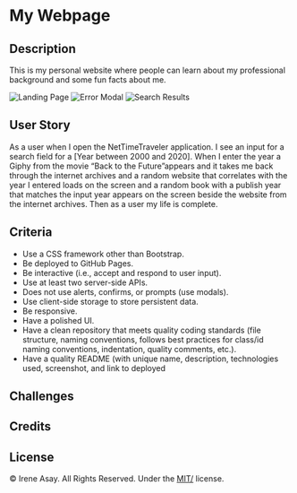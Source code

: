 # My Webpage

## Description 

This is my personal website where people can learn about my professional background and some fun facts about me. 

![Landing Page](assets/image/Screenshot_1.png)
![Error Modal](assets/image/Screenshot_2.png)
![Search Results](assets/image/Screenshot_3.png)

## User Story

As a user when I open the NetTimeTraveler application. I see an input for a search field for a [Year between 2000 and 2020]. When I enter the year a Giphy from the movie “Back to the Future”appears and it takes me back through the internet archives and a random website that correlates with the year I entered loads on the screen and a random book with a publish year that matches the input year appears on the screen beside the website from the internet archives. Then as a user my life is complete.


## Criteria

* Use a CSS framework other than Bootstrap.
* Be deployed to GitHub Pages.
* Be interactive (i.e., accept and respond to user input).
* Use at least two server-side APIs.
* Does not use alerts, confirms, or prompts (use modals).
* Use client-side storage to store persistent data.
* Be responsive.
* Have a polished UI.
* Have a clean repository that meets quality coding standards (file structure, naming conventions, follows best practices for class/id naming conventions, indentation, quality comments, etc.).
* Have a quality README (with unique name, description, technologies used, screenshot, and link to deployed


## Challenges




## Credits




## License

© Irene Asay. All Rights Reserved. Under the [MIT/](/LICENSE) license.
